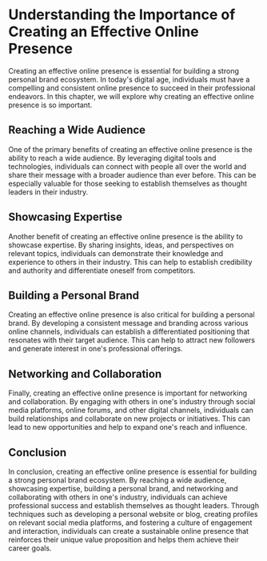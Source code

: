 Understanding the Importance of Creating an Effective Online Presence
=======================================================================================================================

Creating an effective online presence is essential for building a strong personal brand ecosystem. In today's digital age, individuals must have a compelling and consistent online presence to succeed in their professional endeavors. In this chapter, we will explore why creating an effective online presence is so important.

Reaching a Wide Audience
------------------------

One of the primary benefits of creating an effective online presence is the ability to reach a wide audience. By leveraging digital tools and technologies, individuals can connect with people all over the world and share their message with a broader audience than ever before. This can be especially valuable for those seeking to establish themselves as thought leaders in their industry.

Showcasing Expertise
--------------------

Another benefit of creating an effective online presence is the ability to showcase expertise. By sharing insights, ideas, and perspectives on relevant topics, individuals can demonstrate their knowledge and experience to others in their industry. This can help to establish credibility and authority and differentiate oneself from competitors.

Building a Personal Brand
-------------------------

Creating an effective online presence is also critical for building a personal brand. By developing a consistent message and branding across various online channels, individuals can establish a differentiated positioning that resonates with their target audience. This can help to attract new followers and generate interest in one's professional offerings.

Networking and Collaboration
----------------------------

Finally, creating an effective online presence is important for networking and collaboration. By engaging with others in one's industry through social media platforms, online forums, and other digital channels, individuals can build relationships and collaborate on new projects or initiatives. This can lead to new opportunities and help to expand one's reach and influence.

Conclusion
----------

In conclusion, creating an effective online presence is essential for building a strong personal brand ecosystem. By reaching a wide audience, showcasing expertise, building a personal brand, and networking and collaborating with others in one's industry, individuals can achieve professional success and establish themselves as thought leaders. Through techniques such as developing a personal website or blog, creating profiles on relevant social media platforms, and fostering a culture of engagement and interaction, individuals can create a sustainable online presence that reinforces their unique value proposition and helps them achieve their career goals.
